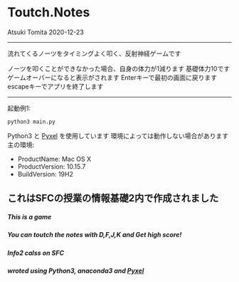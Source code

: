 # Toutch.Notes

Atsuki Tomita
2020-12-23

---

流れてくるノーツをタイミングよく叩く、反射神経ゲームです

ノーツを叩くことができなかった場合、自身の体力が1減ります
基礎体力10です
ゲームオーバーになると表示がされます
Enterキーで最初の画面に戻ります
escapeキーでアプリを終了します

---
起動例1:
```
python3 main.py
```


Python3 と [Pyxel](https://github.com/kitao/pyxel) を使用しています
環境によっては動作しない場合があります
主の環境:
- ProductName: Mac OS X
- ProductVersion: 10.15.7
- BuildVersion: 19H2

これはSFCの授業の情報基礎2内で作成されました
---

##### This is a game
##### You can toutch the notes with D,F,J,K and  Get high score!
##### Info2 calss on SFC
##### wroted using Python3, anaconda3 and [Pyxel](https://github.com/kitao/pyxel)
